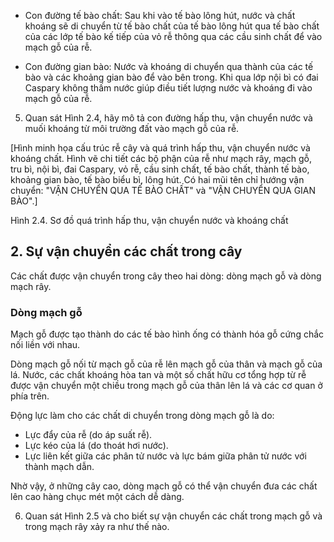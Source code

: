 - Con đường tế bào chất: Sau khi vào tế bào lông hút, nước và chất khoáng sẽ di chuyển từ tế bào chất của tế bào lông hút qua tế bào chất của các lớp tế bào kế tiếp của vỏ rễ thông qua các cầu sinh chất để vào mạch gỗ của rễ.

- Con đường gian bào: Nước và khoáng di chuyển qua thành của các tế bào và các khoảng gian bào để vào bên trong. Khi qua lớp nội bì có đai Caspary không thấm nước giúp điều tiết lượng nước và khoáng đi vào mạch gỗ của rễ.

5. Quan sát Hình 2.4, hãy mô tả con đường hấp thu, vận chuyển nước và muối khoáng từ môi trường đất vào mạch gỗ của rễ.

[Hình minh họa cấu trúc rễ cây và quá trình hấp thu, vận chuyển nước và khoáng chất. Hình vẽ chi tiết các bộ phận của rễ như mạch rây, mạch gỗ, tru bì, nội bì, đai Caspary, vỏ rễ, cầu sinh chất, tế bào chất, thành tế bào, khoảng gian bào, tế bào biểu bì, lông hút. Có hai mũi tên chỉ hướng vận chuyển: "VẬN CHUYỂN QUA TẾ BÀO CHẤT" và "VẬN CHUYỂN QUA GIAN BÀO".]

Hình 2.4. Sơ đồ quá trình hấp thu, vận chuyển nước và khoáng chất

## 2. Sự vận chuyển các chất trong cây

Các chất được vận chuyển trong cây theo hai dòng: dòng mạch gỗ và dòng mạch rây.

### Dòng mạch gỗ

Mạch gỗ được tạo thành do các tế bào hình ống có thành hóa gỗ cứng chắc nối liền với nhau.

Dòng mạch gỗ nối từ mạch gỗ của rễ lên mạch gỗ của thân và mạch gỗ của lá. Nước, các chất khoáng hòa tan và một số chất hữu cơ tổng hợp từ rễ được vận chuyển một chiều trong mạch gỗ của thân lên lá và các cơ quan ở phía trên.

Động lực làm cho các chất di chuyển trong dòng mạch gỗ là do:
- Lực đẩy của rễ (do áp suất rễ).
- Lực kéo của lá (do thoát hơi nước).
- Lực liên kết giữa các phân tử nước và lực bám giữa phân tử nước với thành mạch dẫn.

Nhờ vậy, ở những cây cao, dòng mạch gỗ có thể vận chuyển đưa các chất lên cao hàng chục mét một cách dễ dàng.

6. Quan sát Hình 2.5 và cho biết sự vận chuyển các chất trong mạch gỗ và trong mạch rây xảy ra như thế nào.